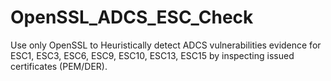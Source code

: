 # OpenSSL_ADCS_ESC_Check
Use only OpenSSL to Heuristically detect ADCS vulnerabilities evidence for ESC1, ESC3, ESC6, ESC9, ESC10, ESC13, ESC15 by inspecting issued certificates (PEM/DER).

